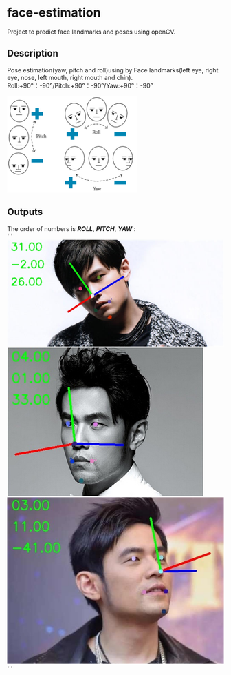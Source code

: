 # face-estimation
Project to predict face landmarks and poses using openCV.

## Description
Pose estimation(yaw, pitch and roll)using by Face landmarks(left eye, right eye, nose, left mouth, right mouth and chin).
Roll:+90°：-90°/Pitch:+90°：-90°/Yaw:+90°：-90°

![Roll Pitch Yaw.png](https://raw.githubusercontent.com/gauravsinha7/face-estimation/master/roll_pitch_yaw.png)

## Outputs

The order of numbers is ***ROLL***, ***PITCH***, ***YAW*** :
<br/>
'''
![Sample_1.png](https://raw.githubusercontent.com/gauravsinha7/face-estimation/master/sample_1.jpg)
![Sample_2.png](https://raw.githubusercontent.com/gauravsinha7/face-estimation/master/sample_2.JPEG)
![Sample_3.png](https://raw.githubusercontent.com/gauravsinha7/face-estimation/master/sample_3.JPEG)
'''
